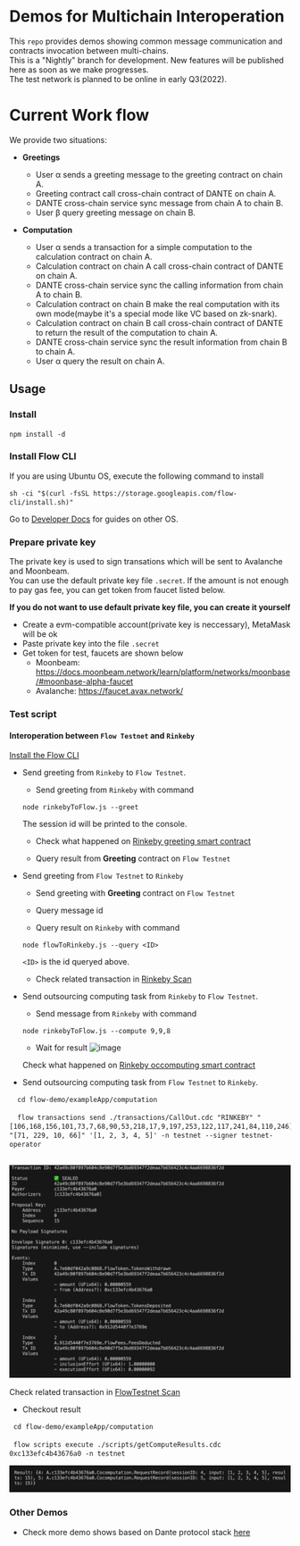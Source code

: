 # Demos for Multichain Interoperation

This `repo` provides demos showing common message communication and contracts invocation between multi-chains.  
This is a "Nightly" branch for development. New features will be published here as soon as we make progresses.  
The test network is planned to be online in early Q3(2022).

# Current Work flow
We provide two situations:
- **Greetings**
  * User α sends a greeting message to the greeting contract on chain A.
  * Greeting contract call cross-chain contract of DANTE on chain A.
  * DANTE cross-chain service sync message from chain A to chain B.
  * User β query greeting message on chain B.

- **Computation**
  * User α sends a transaction for a simple computation to the calculation contract on chain A.
  * Calculation contract on chain A call cross-chain contract of DANTE on chain A.
  * DANTE cross-chain service sync the calling information from chain A to chain B.
  * Calculation contract on chain B make the real computation with its own mode(maybe it's a special mode like VC based on zk-snark).
  * Calculation contract on chain B call cross-chain contract of DANTE to return the result of the computation to chain A.
  * DANTE cross-chain service sync the result information from chain B to chain A.
  * User α query the result on chain A.

## Usage

### Install
```
npm install -d
```

### Install Flow CLI
If you are using Ubuntu OS, execute the following command to install
```
sh -ci "$(curl -fsSL https://storage.googleapis.com/flow-cli/install.sh)"
```

Go to [Developer Docs](https://developers.flow.com/tools/flow-cli/install) for guides on other OS.

### Prepare private key
The private key is used to sign transations which will be sent to Avalanche and Moonbeam.  
You can use the default private key file `.secret`. If the amount is not enough to pay gas fee, you can get token from faucet listed below.  

**If you do not want to use default private key file, you can create it yourself**
- Create a evm-compatible account(private key is neccessary), MetaMask will be ok
- Paste private key into the file `.secret`
- Get token for test, faucets are shown below
  - Moonbeam: https://docs.moonbeam.network/learn/platform/networks/moonbase/#moonbase-alpha-faucet
  - Avalanche: https://faucet.avax.network/

### Test script

#### **Interoperation between `Flow Testnet` and `Rinkeby`**

 [Install the Flow CLI](https://developers.flow.com/tools/flow-cli/install)
 
 
- Send greeting from `Rinkeby` to `Flow Testnet`. 

  - Send greeting from `Rinkeby` with command
  
  ```
  node rinkebyToFlow.js --greet
  ```
  The session id will be printed to the console.

  - Check what happened on [Rinkeby greeting smart contract](https://testnet.snowtrace.io/address/0x71375852616ef7196B07bA3f16805B512e21813E)
  
  - Query result from **Greeting** contract on `Flow Testnet`

- Send greeting from `Flow Testnet` to `Rinkeby`

  - Send greeting with **Greeting** contract on `Flow Testnet`

  - Query message id

  - Query result on `Rinkeby` with command
  
  ```
  node flowToRinkeby.js --query <ID>
  ```
  `<ID>` is the id queryed above. 
  
  - Check related transaction in [Rinkeby Scan](https://testnet.snowtrace.io/address/0x71375852616ef7196B07bA3f16805B512e21813E)

- Send outsourcing computing task from `Rinkeby` to `Flow Testnet`. 
  - Send message from `Rinkeby` with command
  ```
  node rinkebyToFlow.js --compute 9,9,8
  ```

  - Wait for result
  ![image](https://user-images.githubusercontent.com/83757490/191458250-7cbb4a36-6015-409f-b3d3-b101ae77c866.png)
  
  Check what happened on [Rinkeby occomputing smart contract](https://testnet.snowtrace.io/address/0x6Aa89C654907445a35Da1109C5fD7A75F1546Ef6)


- Send outsourcing computing task from `Flow Testnet` to `Rinkeby`. 
  
```
  cd flow-demo/exampleApp/computation 
 
  flow transactions send ./transactions/CallOut.cdc "RINKEBY" "[106,168,156,101,73,7,68,90,53,218,17,9,197,253,122,117,241,84,110,246]" "[71, 229, 10, 66]" '[1, 2, 3, 4, 5]' -n testnet --signer testnet-operator
  
```
![avatar](./flow-demo/img/send.jpg)

  Check related transaction in [FlowTestnet Scan](https://testnet.flowscan.org/transaction/42a49c80f897b604c8e90d7f5e3bd69347f2deaa7b656423c4c4aa6698836f2d)
  

- Checkout result
  
```
 cd flow-demo/exampleApp/computation
 
 flow scripts execute ./scripts/getComputeResults.cdc 0xc133efc4b43676a0 -n testnet
```
![avatar](./flow-demo/img/result.jpg)

  

### Other Demos
* Check more demo shows based on Dante protocol stack [here](https://github.com/dantenetwork/Demo-Show)
